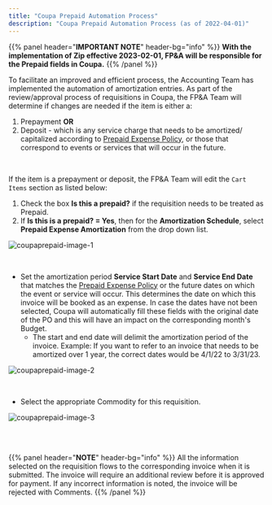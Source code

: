 ```yaml
---
title: "Coupa Prepaid Automation Process"
description: "Coupa Prepaid Automation Process (as of 2022-04-01)"
---
```


<link rel="stylesheet" type="text/css" href="/stylesheets/biztech.css" />

{{% panel header="**IMPORTANT NOTE**" header-bg="info" %}}
**With the implementation of Zip effective 2023-02-01, FP&A will be responsible for the Prepaid fields in Coupa.**
{{% /panel %}}

To facilitate an improved and efficient process, the Accounting Team has implemented the automation of amortization entries. As part of the review/approval process of requisitions in Coupa, the FP&A Team will determine if changes are needed if the item is either a:

1. Prepayment **OR**
1. Deposit - which is any service charge that needs to be amortized/ capitalized according to [Prepaid Expense Policy](/handbook/finance/accounting/#prepaid-expense-policy), or those that correspond to events or services that will occur in the future.

<br>

If the item is a prepayment or deposit, the FP&A Team will edit the `Cart Items` section as listed below:

1. Check the box **Is this a prepaid?** if the requisition needs to be treated as Prepaid.
1. If **Is this is a prepaid? = Yes**, then for the **Amortization Schedule**, select **Prepaid Expense Amortization** from the drop down list.

![coupaprepaid-image-1](/images/business-technology/enterprise-applications/guides/coupa-prepaid/coupaprepaid1a.png)

<br>

- Set the amortization period **Service Start Date** and **Service End Date** that matches the [Prepaid Expense Policy](/handbook/finance/accounting/#prepaid-expense-policy) or the future dates on which the event or service will occur. This determines the date on which this invoice will be booked as an expense. In case the dates have not been selected, Coupa will automatically fill these fields with the original date of the PO and this will have an impact on the corresponding month's Budget.
  - The start and end date will delimit the amortization period of the invoice. Example: If you want to refer to an invoice that needs to be amortized over 1 year, the correct dates would be 4/1/22 to 3/31/23.

![coupaprepaid-image-2](/images/business-technology/enterprise-applications/guides/coupa-prepaid/coupaprepaid2a.png)

<br>

- Select the appropriate Commodity for this requisition.

![coupaprepaid-image-3](/images/business-technology/enterprise-applications/guides/coupa-prepaid/coupaprepaid3a.png)

<br>
<br>

{{% panel header="**NOTE**" header-bg="info" %}}
All the information selected on the requisition flows to the corresponding invoice when it is submitted. The invoice will require an additional review before it is approved for payment. If any incorrect information is noted, the invoice will be rejected with Comments.
{{% /panel %}}
